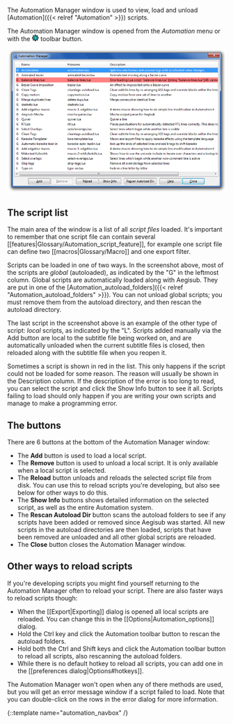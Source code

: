 The Automation Manager window is used to view, load and unload
[Automation]({{< relref "Automation" >}}) scripts.

The Automation Manager window is opened from the _Automation_ menu or with
the ![Automation-toolbar-icon](/img/3.2/Automation-toolbar-icon.png) toolbar button.

![automation_manager](/img/3.2/automation_manager.png)

## The script list  ##

The main area of the window is a list of all _script files_ loaded. It's
important to remember that one script file can contain several
[[features|Glossary/Automation_script_feature]], for example one script file
can define two [[macros|Glossary/Macro]] and one export filter.

Scripts can be loaded in one of two ways. In the screenshot above, most of
the scripts are _global_ (autoloaded), as indicated by the "G" in the
leftmost column. Global scripts are automatically loaded along with Aegisub.
They are put in one of the [Automation_autoload_folders]({{< relref "Automation_autoload_folders" >}}). You can not
unload global scripts; you must remove them from the autoload directory, and
then rescan the autoload directory.

The last script in the screenshot above is an example of the other type of
script: _local_ scripts, as indicated by the "L". Scripts added manually via
the Add button are local to the subtitle file being worked on, and are
automatically unloaded when the current subtitle files is closed, then
reloaded along with the subtitle file when you reopen it.

Sometimes a script is shown in red in the list. This only happens if the
script could not be loaded for some reason. The reason will usually be shown
in the Description column. If the description of the error is too long to
read, you can select the script and click the Show Info button to see it
all. Scripts failing to load should only happen if you are writing your own
scripts and manage to make a programming error.

## The buttons  ##

There are 6 buttons at the bottom of the Automation Manager window:

* The **Add** button is used to load a local script.
* The **Remove** button is used to unload a local script. It is only
  available when a local script is selected.
* The **Reload** button unloads and reloads the selected script file from
  disk. You can use this to reload scripts you're developing, but also see
  below for other ways to do this.
* The **Show Info** buttons shows detailed information on the selected
  script, as well as the entire Automation system.
* The **Rescan Autoload Dir** button scans the autoload folders to see if
  any scripts have been added or removed since Aegisub was started. All new
  scripts in the autoload directories are then loaded, scripts that have been
  removed are unloaded and all other global scripts are reloaded.
* The **Close** button closes the Automation Manager window.

## Other ways to reload scripts  ##

If you're developing scripts you might find yourself returning to the
Automation Manager often to reload your script. There are also faster ways
to reload scripts though:

* When the [[Export|Exporting]] dialog is opened all local scripts are
  reloaded. You can change this in the [[Options|Automation_options]]
  dialog.
* Hold the Ctrl key and click the Automation toolbar button to rescan the
  autoload folders.
* Hold both the Ctrl and Shift keys and click the Automation toolbar button
  to reload all scripts, also rescanning the autoload folders.
* While there is no default hotkey to reload all scripts, you can add one in
  the [[preferences dialog|Options#hotkeys]].

The Automation Manager won't open when any of there methods are used, but
you will get an error message window if a script failed to load. Note that
you can double-click on the rows in the error dialog for more information.

{::template name="automation_navbox" /}
